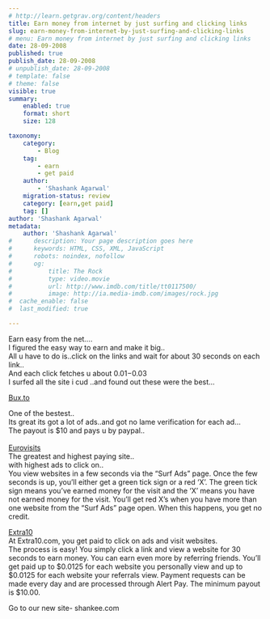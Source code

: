```yaml
---
# http://learn.getgrav.org/content/headers
title: Earn money from internet by just surfing and clicking links
slug: earn-money-from-internet-by-just-surfing-and-clicking-links
# menu: Earn money from internet by just surfing and clicking links
date: 28-09-2008
published: true
publish_date: 28-09-2008
# unpublish_date: 28-09-2008
# template: false
# theme: false
visible: true
summary:
    enabled: true
    format: short
    size: 128

taxonomy:
    category:
        - Blog
    tag:
        - earn
        - get paid
    author:
        - 'Shashank Agarwal'
    migration-status: review
    category: [earn,get paid]
    tag: []
author: 'Shashank Agarwal'
metadata:
    author: 'Shashank Agarwal'
#      description: Your page description goes here
#      keywords: HTML, CSS, XML, JavaScript
#      robots: noindex, nofollow
#      og:
#          title: The Rock
#          type: video.movie
#          url: http://www.imdb.com/title/tt0117500/
#          image: http://ia.media-imdb.com/images/rock.jpg
#  cache_enable: false
#  last_modified: true

---
```


Earn easy from the net….  
I figured the easy way to earn and make it big..  
All u have to do is..click on the links and wait for about 30 seconds on each link..  
And each click fetches u about 0.01$-0.03$  
I surfed all the site i cud ..and found out these were the best…

[Bux.to](http://bux.to/?r=imshashank)  
  
One of the bestest..  
Its great its got a lot of ads..and got no lame verification for each ad…  
The payout is $10 and pays u by paypal..  
[  
Eurovisits](http://eurovisits.org/?r=imshashank)  
The greatest and highest paying site..  
with highest ads to click on..  
You view websites in a few seconds via the “Surf Ads” page. Once the few seconds is up, you’ll either get a green tick sign or a red ‘X’. The green tick sign means you’ve earned money for the visit and the ‘X’ means you have not earned money for the visit. You’ll get red X’s when you have more than one website from the “Surf Ads” page open. When this happens, you get no credit.

[Extra10](http://www.extra10.com/?r=imshashank)  
At Extra10.com, you get paid to click on ads and visit websites.  
The process is easy! You simply click a link and view a website for 30 seconds to earn money. You can earn even more by referring friends. You’ll get paid up to $0.0125 for each website you personally view and up to $0.0125 for each website your referrals view. Payment requests can be made every day and are processed through Alert Pay. The minimum payout is $10.00.

Go to our new site- shankee.com

